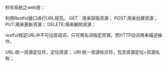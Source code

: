 秒杀系统之web层：

利用Restful接口进行URL规范。
GET：用来获取资源；
POST:用来创建资源；
PUT:用来更新资源；
DELETE:用来删除资源；

restful规定URL中不可出现动词，只可用名词指定资源。而HTTP动词用来描述操作。

URL:统一资源定位符，定位资源；
URI:统一资源标识符，包含资源定位+资源名称；